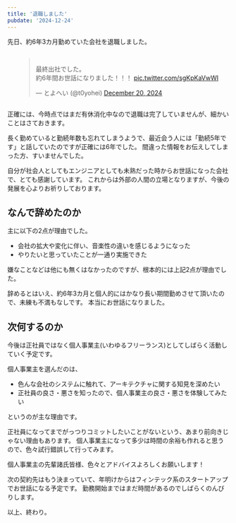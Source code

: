 ```yaml
---
title: '退職しました'
pubdate: '2024-12-24'
---
```


先日、約6年3カ月勤めていた会社を退職しました。

<div style="display: flex; justify-content: center;"> 
  <blockquote class="twitter-tweet"><p lang="ja" dir="ltr">最終出社でした。<br>約6年間お世話になりました！！！ <a href="https://t.co/sgKpKaVwWI">pic.twitter.com/sgKpKaVwWI</a></p>&mdash; とよへい (@t0yohei) <a href="https://twitter.com/t0yohei/status/1870123791197843630?ref_src=twsrc%5Etfw">December 20, 2024</a></blockquote> <script async src="https://platform.twitter.com/widgets.js" charset="utf-8"></script>
</div>

正確には、今時点ではまだ有休消化中なので退職は完了していませんが、細かいことはさておきます。

長く勤めていると勤続年数も忘れてしまうようで、最近会う人には「勤続5年です」と話していたのですが正確には6年でした。
間違った情報をお伝えしてしまった方、すいませんでした。

自分が社会人としてもエンジニアとしても未熟だった時からお世話になった会社で、とても感謝しています。
これからは外部の人間の立場となりますが、今後の発展を心よりお祈りしております。

## なんで辞めたのか

主に以下の2点が理由でした。

- 会社の拡大や変化に伴い、音楽性の違いを感じるようになった
- やりたいと思っていたことが一通り実施できた

嫌なことなどは他にも無くはなかったのですが、根本的には上記2点が理由でした。

辞めるとはいえ、約6年3カ月と個人的にはかなり長い期間勤めさせて頂いたので、未練も不満もなしです。
本当にお世話になりました。

## 次何するのか

今後は正社員ではなく個人事業主(いわゆるフリーランス)としてしばらく活動していく予定です。

個人事業主を選んだのは、

- 色んな会社のシステムに触れて、アーキテクチャに関する知見を深めたい
- 正社員の良さ・悪さを知ったので、個人事業主の良さ・悪さを体験してみたい

というのが主な理由です。

正社員になってまでがっつりコミットしたいことがないという、あまり前向きじゃない理由もあります。
個人事業主になって多少は時間の余裕も作れると思うので、色々試行錯誤して行ってみます。

個人事業主の先輩諸氏皆様、色々とアドバイスよろしくお願いします！

次の契約先はもう決まっていて、年明けからはフィンテック系のスタートアップでお世話になる予定です。
勤務開始まではまだ時間があるのでしばらくのんびりします。

以上、終わり。
